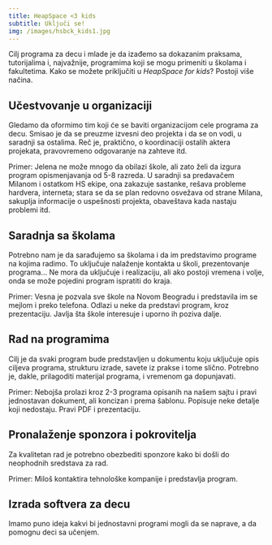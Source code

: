 ```yaml
---
title: HeapSpace <3 kids
subtitle: Uključi se!
img: /images/hsbck_kids1.jpg
---
```


Cilj programa za decu i mlade je da izađemo sa dokazanim praksama, tutorijalima
i, najvažnije, programima koji se mogu primeniti u školama i fakultetima.
Kako se možete priključiti u _HeapSpace for kids_? Postoji više načina.

## Učestvovanje u organizaciji

Gledamo da oformimo tim koji će se baviti organizacijom cele programa za decu.
Smisao je da se preuzme izvesni deo projekta i da se on vodi, u saradnji sa
ostalima. Reč je, praktično, o koordinaciji ostalih aktera projekata,
pravovremeno odgovaranje na zahteve itd.

Primer: Jelena ne može mnogo da obilazi škole, ali zato želi da izgura
program opismenjavanja od 5-8 razreda. U saradnji sa predavačem Milanom
i ostatkom HS ekipe, ona zakazuje sastanke, rešava probleme hardvera,
interneta; stara se da se plan redovno osvežava od strane Milana, sakuplja
informacije o uspešnosti projekta, obaveštava kada nastaju problemi itd.


## Saradnja sa školama

Potrebno nam je da sarađujemo sa školama i da im predstavimo programe na kojima
radimo. To uključuje nalaženje kontakta u školi, prezentovanje programa... Ne mora
da uključuje i realizaciju, ali ako postoji vremena i volje, onda se može
pojedini program ispratiti do kraja.

Primer: Vesna je pozvala sve škole na Novom Beogradu i predstavila im se mejlom
i preko telefona. Odlazi u neke da predstavi program, kroz prezentaciju.
Javlja šta škole interesuje i uporno ih poziva dalje.


## Rad na programima

Cilj je da svaki program bude predstavljen u dokumentu koju uključuje
opis ciljeva programa, strukturu izrade, savete iz prakse i tome slično.
Potrebno je, dakle, prilagoditi materijal programa, i vremenom ga dopunjavati.

Primer: Nebojša prolazi kroz 2-3 programa opisanih na našem sajtu i pravi
jednostavan dokument, ali koncizan i prema šablonu. Popisuje neke detalje
koji nedostaju. Pravi PDF i prezentaciju.


## Pronalaženje sponzora i pokrovitelja

Za kvalitetan rad je potrebno obezbediti sponzore kako bi došli do neophodnih
sredstava za rad.

Primer: Miloš kontaktira tehnološke kompanije i predstavlja program.


## Izrada softvera za decu

Imamo puno ideja kakvi bi jednostavni programi mogli da se naprave, a da
pomognu deci sa učenjem.
